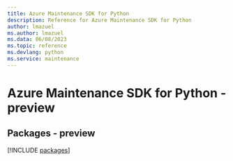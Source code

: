 ```yaml
---
title: Azure Maintenance SDK for Python
description: Reference for Azure Maintenance SDK for Python
author: lmazuel
ms.author: lmazuel
ms.data: 06/08/2023
ms.topic: reference
ms.devlang: python
ms.service: maintenance
---
```

# Azure Maintenance SDK for Python - preview
## Packages - preview
[!INCLUDE [packages](maintenance-index.md)]